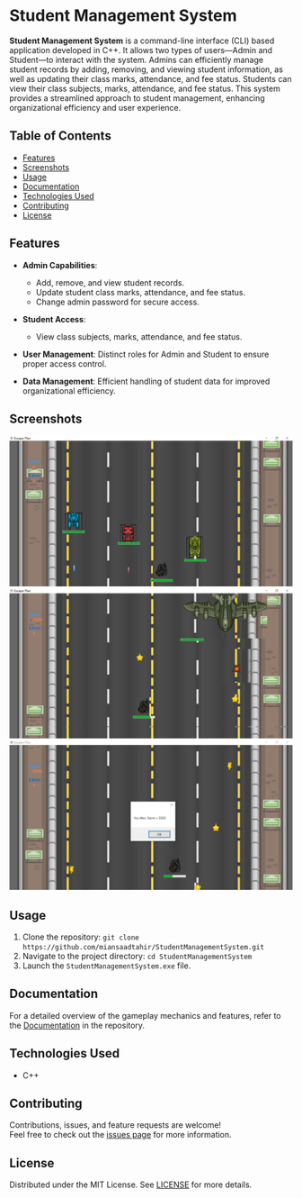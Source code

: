 # Student Management System

**Student Management System** is a command-line interface (CLI) based application developed in C++. It allows two types of users—Admin and Student—to interact with the system. Admins can efficiently manage student records by adding, removing, and viewing student information, as well as updating their class marks, attendance, and fee status. Students can view their class subjects, marks, attendance, and fee status. This system provides a streamlined approach to student management, enhancing organizational efficiency and user experience.

## Table of Contents
- [Features](#features)
- [Screenshots](#screenshots)
- [Usage](#usage)
- [Documentation](#documentation)
- [Technologies Used](#technologies-used)
- [Contributing](#contributing)
- [License](#license)

## Features
- **Admin Capabilities**: 
  - Add, remove, and view student records.
  - Update student class marks, attendance, and fee status.
  - Change admin password for secure access.
  
- **Student Access**: 
  - View class subjects, marks, attendance, and fee status.
  
- **User Management**: Distinct roles for Admin and Student to ensure proper access control.
- **Data Management**: Efficient handling of student data for improved organizational efficiency.


## Screenshots
![Screenshot](assets/1.PNG)
![Screenshot](assets/2.PNG)
![Screenshot](assets/3.PNG)

## Usage
1. Clone the repository:
   `git clone https://github.com/miansaadtahir/StudentManagementSystem.git`
2. Navigate to the project directory:
   `cd StudentManagementSystem`
3. Launch the `StudentManagementSystem.exe` file.

## Documentation
For a detailed overview of the gameplay mechanics and features, refer to the [Documentation](./documentation) in the repository.

## Technologies Used
- C++

## Contributing
Contributions, issues, and feature requests are welcome!  
Feel free to check out the [issues page](https://github.com/miansaadtahir/StudentManagementSystem/issues) for more information.

## License
Distributed under the MIT License. See [LICENSE](./LICENSE) for more details.
